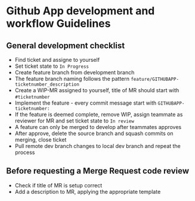# Github App development and workflow Guidelines

## General development checklist

- Find ticket and assigne to yourself
- Set ticket state to `In Progress`
- Create feature branch from development branch
- The feature branch naming follows the pattern `feature/GITHUBAPP-ticketnumber_description`
- Create a WIP-MR assigned to yourself, title of MR should start with `#ticketnumber`
- Implement the feature - every commit message start with `GITHUBAPP-ticketnumber:`
- If the feature is deemed complete, remove WIP, assign teammate as reviewer for MR and set ticket state to `In review` 
- A feature can only be merged to develop after teammates approves 
- After approve, delete the source branch and squash commits on merging, close ticket
- Pull remote dev branch changes to local dev branch and repeat the process

## Before requesting a Merge Request code review

- Check if title of MR is setup correct 
- Add a description to MR, applying the appropriate template

